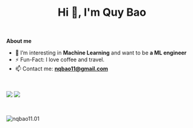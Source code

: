 <h1 align="center">Hi 👋, I'm Quy Bao</h1>

<br />

**About me**

- 🌱 I’m interesting in **Machine Learning** and want to be **a ML engineer**
- ⚡️ Fun-Fact: I love coffee and travel.
-  📫 Contact me: **nqbao11@gmail.com**

<br />

![](https://github-readme-stats.vercel.app/api/top-langs/?username=nqbao11&layout=compact&hide=html,css&theme=onedark)
![](https://github-readme-stats.vercel.app/api?username=nqbao11&show_icons=true&theme=onedark)

<br />

<p align="left"> <img src="https://komarev.com/ghpvc/?username=nqbao11.01" alt="nqbao11.01" /> </p>
